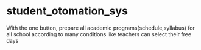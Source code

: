 # student_otomation_sys
With the one button, prepare all academic programs(schedule,syllabus) for all school according to many conditions like teachers can select their free days
